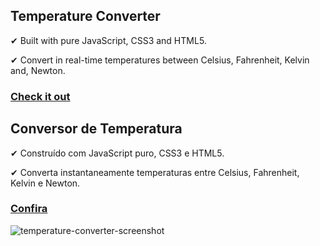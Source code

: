 ## Temperature Converter

✔ Built with pure JavaScript, CSS3 and HTML5.

✔ Convert in real-time temperatures between Celsius, Fahrenheit, Kelvin and, Newton.

### [Check it out](https://renanmdp.github.io/temperature-converter/)

## Conversor de Temperatura

✔ Construído com JavaScript puro, CSS3 e HTML5.

✔ Converta instantaneamente temperaturas entre Celsius, Fahrenheit, Kelvin e Newton.

### [Confira](https://renanmdp.github.io/temperature-converter/index-br)

<img src="https://i.ibb.co/1JxPxcr/temperature-converter-screenshot.png" alt="temperature-converter-screenshot" border="0">
